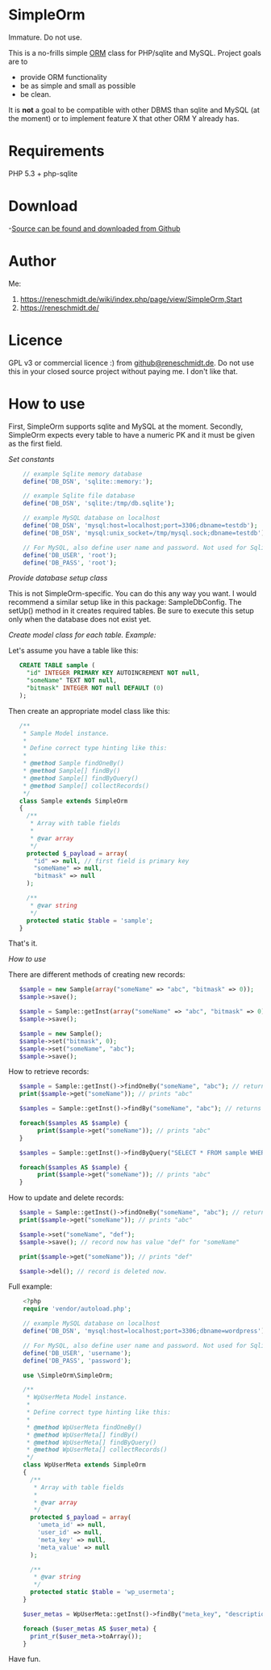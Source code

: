 # SimpleOrm
Immature. Do not use.

This is a no-frills simple [ORM](https://en.wikipedia.org/wiki/Object-relational_mapping) class for PHP/sqlite and MySQL. Project goals are to

  - provide ORM functionality
  - be as simple and small as possible
  - be clean.

It is **not** a goal to be compatible with other DBMS than sqlite and MySQL (at the moment) or to implement feature X that
other ORM Y already has.

# Requirements

PHP 5.3 + php-sqlite

# Download

-[Source can be found and downloaded from Github](https://github.com/rene-s/SimpleOrm)

# Author

Me:

1. https://reneschmidt.de/wiki/index.php/page/view/SimpleOrm,Start
2. https://reneschmidt.de/

# Licence

GPL v3 or commercial licence :) from github@reneschmidt.de. Do not use this in your closed source project
without paying me. I don't like that.

# How to use

First, SimpleOrm supports sqlite and MySQL at the moment. Secondly, SimpleOrm expects every table to have a
numeric PK and it must be given as the first field.

*Set constants*

```php
    // example Sqlite memory database
    define('DB_DSN', 'sqlite::memory:');

    // example Sqlite file database
    define('DB_DSN', 'sqlite:/tmp/db.sqlite');

    // example MySQL database on localhost
    define('DB_DSN', 'mysql:host=localhost;port=3306;dbname=testdb');
    define('DB_DSN', 'mysql:unix_socket=/tmp/mysql.sock;dbname=testdb');

    // For MySQL, also define user name and password. Not used for Sqlite.
    define('DB_USER', 'root');
    define('DB_PASS', 'root');
```

*Provide database setup class*

This is not SimpleOrm-specific. You can do this any way you want. I would recommend a similar setup like in this
package: SampleDbConfig. The setUp() method in it creates required tables. Be sure to execute this setup only
when the database does not exist yet.

*Create model class for each table. Example:*

Let's assume you have a table like this:

```sql
   CREATE TABLE sample (
     "id" INTEGER PRIMARY KEY AUTOINCREMENT NOT null,
     "someName" TEXT NOT null,
     "bitmask" INTEGER NOT null DEFAULT (0)
   );
```

Then create an appropriate model class like this:

```php
   /**
    * Sample Model instance.
    *
    * Define correct type hinting like this:
    *
    * @method Sample findOneBy()
    * @method Sample[] findBy()
    * @method Sample[] findByQuery()
    * @method Sample[] collectRecords()
    */
   class Sample extends SimpleOrm
   {
     /**
      * Array with table fields
      *
      * @var array
      */
     protected $_payload = array(
       "id" => null, // first field is primary key
       "someName" => null,
       "bitmask" => null
     );

     /**
      * @var string
      */
     protected static $table = 'sample';
   }
```

That's it.

*How to use*

There are different methods of creating new records:

```php
   $sample = new Sample(array("someName" => "abc", "bitmask" => 0));
   $sample->save();

   $sample = Sample::getInst(array("someName" => "abc", "bitmask" => 0));
   $sample->save();

   $sample = new Sample();
   $sample->set("bitmask", 0);
   $sample->set("someName", "abc");
   $sample->save();
```

How to retrieve records:

```php
   $sample = Sample::getInst()->findOneBy("someName", "abc"); // returns record of type "Sample"
   print($sample->get("someName")); // prints "abc"

   $samples = Sample::getInst()->findBy("someName", "abc"); // returns array with "Sample" items

   foreach($samples AS $sample) {
        print($sample->get("someName")); // prints "abc"
   }

   $samples = Sample::getInst()->findByQuery("SELECT * FROM sample WHERE someName = ?", array("abc"));

   foreach($samples AS $sample) {
        print($sample->get("someName")); // prints "abc"
   }
```

How to update and delete records:

```php
   $sample = Sample::getInst()->findOneBy("someName", "abc"); // returns record of type "Sample"
   print($sample->get("someName")); // prints "abc"

   $sample->set("someName", "def");
   $sample->save(); // record now has value "def" for "someName"

   print($sample->get("someName")); // prints "def"

   $sample->del(); // record is deleted now.
```

Full example:

```php
    <?php
    require 'vendor/autoload.php';

    // example MySQL database on localhost
    define('DB_DSN', 'mysql:host=localhost;port=3306;dbname=wordpress');

    // For MySQL, also define user name and password. Not used for Sqlite.
    define('DB_USER', 'username');
    define('DB_PASS', 'password');

    use \SimpleOrm\SimpleOrm;

    /**
     * WpUserMeta Model instance.
     *
     * Define correct type hinting like this:
     *
     * @method WpUserMeta findOneBy()
     * @method WpUserMeta[] findBy()
     * @method WpUserMeta[] findByQuery()
     * @method WpUserMeta[] collectRecords()
     */
    class WpUserMeta extends SimpleOrm
    {
      /**
       * Array with table fields
       *
       * @var array
       */
      protected $_payload = array(
        'umeta_id' => null,
        'user_id' => null,
        'meta_key' => null,
        'meta_value' => null
      );

      /**
       * @var string
       */
      protected static $table = 'wp_usermeta';
    }

    $user_metas = WpUserMeta::getInst()->findBy("meta_key", "description"); // returns array with "WpUserMeta" items

    foreach ($user_metas AS $user_meta) {
      print_r($user_meta->toArray());
    }
```


Have fun.